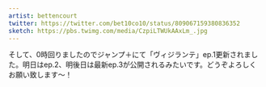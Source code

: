 ```yaml
---
artist: bettencourt
twitter: https://twitter.com/bet10co10/status/809067159380836352
sketch: https://pbs.twimg.com/media/CzpiLTWUkAAxLm_.jpg
---
```

そして、0時回りましたのでジャンプ＋にて「ヴィジランテ」ep.1更新されました。明日はep.2、明後日は最新ep.3が公開されるみたいです。どうぞよろしくお願い致します～！
